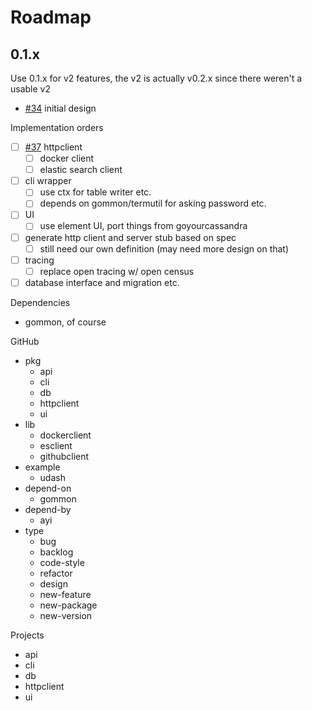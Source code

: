 # Roadmap

## 0.1.x

Use 0.1.x for v2 features, the v2 is actually v0.2.x since there weren't a usable v2

- [#34](https://github.com/dyweb/go.ice/pull/34) initial design

Implementation orders

- [ ] [#37](https://github.com/dyweb/go.ice/issues/37) httpclient
  - [ ] docker client
  - [ ] elastic search client
- [ ] cli wrapper
  - [ ] use ctx for table writer etc.
  - [ ] depends on gommon/termutil for asking password etc.
- [ ] UI
  - [ ] use element UI, port things from goyourcassandra
- [ ] generate http client and server stub based on spec
  - [ ] still need our own definition (may need more design on that)
- [ ] tracing
  - [ ] replace open tracing w/ open census
- [ ] database interface and migration etc.

Dependencies

- gommon, of course

GitHub

- pkg
  - api
  - cli
  - db
  - httpclient
  - ui
- lib
  - dockerclient
  - esclient
  - githubclient
- example
  - udash
- depend-on
  - gommon
- depend-by
  - ayi
- type
  - bug
  - backlog
  - code-style
  - refactor
  - design
  - new-feature
  - new-package
  - new-version
 
Projects

- api
- cli
- db
- httpclient
- ui
